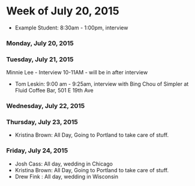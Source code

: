 # Week of July 20, 2015

* Example Student: 8:30am - 1:00pm, interview

### Monday, July 20, 2015

### Tuesday, July 21, 2015
Minnie Lee - Interview 10-11AM - will be in after interview

* Tom Leskin: 9:00 am - 9:25am, interview with Bing Chou of Simpler  at Fluid Coffee Bar, 501 E 19th Ave

### Wednesday, July 22, 2015

### Thursday, July 23, 2015

* Kristina Brown: All Day, Going to Portland to take care of stuff.

### Friday, July 24, 2015

* Josh Cass: All day, wedding in Chicago
* Kristina Brown: All Day, Going to Portland to take care of stuff.
* Drew Fink : All day, wedding in Wisconsin
